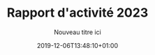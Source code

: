 ---
title: Rapport d'activité 2023
date: 2019-12-06T13:48:10+01:00
layout: rapport_2023
menu:
  main:
    parent: asso
    weight: 5
flowbite: true
carousel: true
subtitle: "Nouveau titre ici"
tabs:
  - title: "Édito<br/>Moments clés<br/>Chiffres 2023"
    title_mobile: "Édito / Moments clés / Chiffres 2023"
    id: edito
  - title: Continuer à<br/>lutter contre la<br/>précarité menstruelle
    title_mobile: Continuer à lutter contre la précarité menstruelle
    id: precarite
  - title: L'éducation<br/>menstruelle, un<br/>intérêt grandissant
    title_mobile: L’éducation menstruelle, un intérêt grandissant
    id: education
  - title: La formation des<br/>professionnel·les<br/>comme priorité 
    title_mobile: La formation des professionnel·les comme priorité 
    id: formation
  - title: Faire bouger les<br/>lois pour changer<br/>les règles
    title_mobile: Faire bouger les lois pour changer les règles
    id: changer
  - title: Déployer nos<br/>actions et s'ancrer<br/>localement
    title_mobile: Déployer nos actions et s'ancrer localement
    id: deployer 
  - title: Le renforcement<br/>de l'équipe
    title_mobile: Le renforcement de l'équipe
    id: equipe 
intro:
  title: "Bienvenue sur notre rapport d'activité digital !"
  text: "En 2023, nous avons poursuivi notre combat : faire que les règles ne soient plus jamais sources de discriminations. Par le biais de grandes collectes, de nouvelles enquêtes, de campagnes fédératrices, de sensibilisations et formations, nous avons contribué à faire entendre nos sujets et nous avons pu célébrer de belles victoires. Découvrez les moments marquants et nos chiffres clés de 2023 !"
edito: "Depuis sa création, Règles Élémentaires s'engage résolument pour l'éradication de la précarité menstruelle. Notre voix a joué un rôle crucial dans la mise en lumière de cette réalité préoccupante, souvent occultée et profondément injuste. Le rapport d’activité de l’association révèle la concrétisation d’une multitude de projets portés en 2023, tous ancrés dans l'action concrète.
<br/><br/>
Aider & collecter,<br/>
rencontrer & sensibiliser,<br/>
défendre & faire valoir.
<br/><br/>
J’exprime ma reconnaissance envers chaque personne contribuant à faire de notre vision une réalité, une réalité où la précarité menstruelle n'a plus sa place. Si Règles Élémentaires trace un avenir où toutes les personnes touchées par la précarité menstruelle, ou confrontées au tabou des règles, pourront vivre sans entraves ni stigmates, votre soutien est la clé de cette transformation sociale dans laquelle l’association s’investit de manière déterminée.
<br/><br/>
Merci aux équipes, aux administrateurs·rices, aux bénévoles partout sur le territoire, ainsi qu’aux partenaires publics et privés, aux associations, aux donateurs·rices de faire partie de cette démarche collective qui vise à créer un monde plus équitable pour tous·tes."
edito_author: "Nadège Moreau<br/>Présidente de Règles Élémentaires"
events_title: "2023 en moments clés"
key_events:
  - month: "Janvier"
    imgs:
      - src: "/img/page-rapport/janvier-esther.jpeg"
    texts: 
      - content: "↘️ Esther Vogel nommée secrétaire générale au conseil d’administration"
  - month: "Février"
    imgs:
      - src: "/img/page-rapport/fevrier-apero.jpg"
    texts: 
      - content: "↘️ Apéro Mens(tr)uel aux Amarres à Paris"
      - content: "↘️ Formations des Cités Éducatives à Nanterre"
  - month: "Mars"
    imgs:
      - src: "/img/page-rapport/mars-enquete.png"
      - src: "/img/page-rapport/mars-hollande.jpg"
      - src: "/img/page-rapport/mars-remboursement.jpg"
    texts: 
      - content: "↘️ Mise à jour de notre enquête sur la précarité menstruelle avec Opinion Way"
      - content: "↘️ Interview de François Hollande"
      - content: "↘️ Annonce du remboursement des protections périodiques réutilisables"
  - month: "Avril"
    imgs:
      - src: "/img/page-rapport/avril-maternelles.png"
      - src: "/img/page-rapport/avril-supermarche.jpg"
    texts: 
      - content: "↘️ On parle du congé menstruel en direct à la télévision dans l’émission Les Maternelles"
      - content: "↘️ Lancement de notre kit collectes en supermarché !"
  - month: "Mai"
    imgs:
      - src: "/img/page-rapport/mai-collecte.jpg"
      - src: "/img/page-rapport/mai-campagne.png"
    texts: 
      - content: "↘️ Collecte nationale avec les Banques Alimentaires et Leclerc"
      - content: "↘️ Campagne sur la transparence de la composition des protections périodiques #affichetacompo"
  - month: "Juin"
    imgs:
      - src: "/img/page-rapport/juin-vyv.jpg"
    texts: 
      - content: "↘️ Participation au VYV festival à Dijon"
  - month: "Juillet"
    imgs:
      - src: "/img/page-rapport/juillet-matignon.jpg"
      - src: "/img/page-rapport/juillet-dim.jpeg"
    texts: 
      - content: "↘️ Participation aux rencontres jeunesse à Matignon"
      - content: "↘️ Sensibilisation en entreprise au siège de DIM"
  - month: "Septembre"
    imgs:
      - src: "/img/page-rapport/septembre-grandprix.png"
      - src: "/img/page-rapport/septembre-pacte.png"
    texts: 
      - content: "↘️  Lauréat·es du Grand Prix de la Fondation des femmes"
      - content: "↘️  Participation au Pacte des solidarités par Aurore Bergé"
  - month: "Octobre"
    imgs:
      - src: "/img/page-rapport/octobre-campagne.png"
      - src: "/img/page-rapport/octobre-cop1.jpg"
    texts: 
      - content: "↘️ Lancement de notre campagne sur l’éducation menstruelle"
      - content: "↘️ Participation au festival Cop’1 au Zénith"
  - month: "Novembre"
    imgs:
      - src: "/img/page-rapport/novembre-macedoine.jpeg"
    texts: 
      - content: "↘️ Participation à un atelier sur les mesures de plaidoyer pour lutter contre la précarité menstruelle et le tabou des règles en Macédoine du Nord"
  - month: "Décembre"
    imgs:
      - src: "/img/page-rapport/decembre-campagne.png"
      - src: "/img/page-rapport/decembre-nantes.jpg"
      - src: "/img/page-rapport/decembre-rds.jpg"
    texts: 
      - content: "↘️ Lancement de notre campagne d’appels aux dons #cestpasduluxe"
      - content: "↘️ Journée de formation à Nantes à destination des équipes professionnelles et bénévoles sociales et médico-sociales"
      - content: "↘️ Collecte #règlesdesurvie avec Monoprix et la Fondation des femmes"
key_numbers:
  title: Les chiffres clés
  yellow:
    - number: "3 547 186"
      text: "protections collectées pour les personnes qui en ont besoin dont : "
      img: "/img/page-rapport/protections.png"
  purple:    
    - number: "3 510 208"
      text: "protections jetables"
      img: "/img/page-rapport/jetables.png"
    - number: "36 978"
      text: "protections réutilisables"
      img: "/img/page-rapport/reutilisables.png"
  pink:
    - number: "767 158"
      text: "mois de règles couverts grâce aux protections collectées"
      img: "/img/page-rapport/calendrier.png"
    - number: "346"
      text: "femmes bénéficiaires sensibilisées lors de nos ateliers"
      img: "/img/page-rapport/bulle-dialogue.png"
    - number: "3 800"
      text: "élèves sensibilisé·es lors de nos ateliers"
      img: "/img/page-rapport/cartable.png"
    - number: "797"
      text: "personnes formées"
      img: "/img/page-rapport/3-personnes.png"
video_title: "Nos actions en vidéo"
partners_title: "Merci à nos partenaires"
publics_title: "Financeurs publics"
publics:
    - name: "Ville de Paris"
      logo: "/img/page-rapport/logos-partenaires/financeurs-publics/ville-paris.png"
    - name: "Est Ensemble"
      logo: "/img/page-rapport/logos-partenaires/financeurs-publics/est-ensemble.png"
    - name: "Cités éducatives"
      logo: "/img/page-rapport/logos-partenaires/financeurs-publics/cites-educatives.png"
    - name: "Région IDF"
      logo: "/img/page-rapport/logos-partenaires/financeurs-publics/idf.png"
    - name: "Préfecture IDF"
      logo: "/img/page-rapport/logos-partenaires/financeurs-publics/prefet-idf.png"
    - name: "Préfecture Seine-Saint-Denis"
      logo: "/img/page-rapport/logos-partenaires/financeurs-publics/prefet-saint-denis.png"
    - name: "DRDFE PDL"
      logo: "/img/page-rapport/logos-partenaires/financeurs-publics/prefet-pdl.png"
    - name: "DRIHL IDF"
      logo: "/img/page-rapport/logos-partenaires/financeurs-publics/drihl.png"
    - name: "DRDFE IDF"
      logo: "/img/page-rapport/logos-partenaires/financeurs-publics/drdfe-idf.png"
    - name: "DRIEETS 94"
      logo: "/img/page-rapport/logos-partenaires/financeurs-publics/drieets-94.png"
    - name: "DREETS Corse"
      logo: "/img/page-rapport/logos-partenaires/financeurs-publics/dreets-corse.png"
    - name: "Métropole Lyon"
      logo: "/img/page-rapport/logos-partenaires/financeurs-publics/metropole-lyon.png"
    - name: "DGCS"
      logo: "/img/page-rapport/logos-partenaires/financeurs-publics/dgcs.jpeg"
    - name: "Ministère chargé de l'égalité entre les femmes et les hommes"
      logo: "/img/page-rapport/logos-partenaires/financeurs-publics/sdfe.png"
    - name: "Direction de l'administration pénitentiaire"
      logo: "/img/page-rapport/logos-partenaires/financeurs-publics/dap.png"
    - name: "Fond pour le développement de la vie associative"
      logo: "/img/page-rapport/logos-partenaires/financeurs-publics/fdva.png"
    - name: "Ville de Nantes"
      logo: "/img/page-rapport/logos-partenaires/financeurs-publics/nantes.png"
    - name: "Conseil départemental 93"
      logo: "/img/page-rapport/logos-partenaires/financeurs-publics/seine-saint-denis.png"
    - name: "DDFE-94"
      logo: "/img/page-rapport/logos-partenaires/financeurs-publics/prefet-val-marne.png"
    - name: "Ville de Nanterre"
      logo: "/img/page-rapport/logos-partenaires/financeurs-publics/nanterre.png"
privates_title: "Mécènes et financeurs privés"
privates:
    - name: "Or en cash"
      logo: "/img/page-rapport/logos-partenaires/financeurs-prives/or-en-cash.png"
    - name: "Fondation Roi Beaudouin"
      logo: "/img/page-rapport/logos-partenaires/financeurs-prives/fondation-roi.png"
    - name: "Fondation L'oréal"
      logo: "/img/page-rapport/logos-partenaires/financeurs-prives/fondation-loreal.png"
    - name: "Fondation des femmes"
      logo: "/img/page-rapport/logos-partenaires/financeurs-prives/fondation-des-femmes.png"
    - name: "Fondation AFNIC"
      logo: "/img/page-rapport/logos-partenaires/financeurs-prives/afnic.png"
    - name: "Impact 2024"
      logo: "/img/page-rapport/logos-partenaires/financeurs-prives/impact-2024.png"
    - name: "Fondation Crédit Agricole"
      logo: "/img/page-rapport/logos-partenaires/financeurs-prives/fondation-credit-agricole.png"
    - name: "Fondation BNP"
      logo: "/img/page-rapport/logos-partenaires/financeurs-prives/fondation-bnp.png"
    - name: "Fondation France s'engage"
      logo: "/img/page-rapport/logos-partenaires/financeurs-prives/ffe.png"
    - name: "ADN Solidarity"
      logo: "/img/page-rapport/logos-partenaires/financeurs-prives/adn-solidarity.png"
    - name: "Fondation Carrefour"
      logo: "/img/page-rapport/logos-partenaires/financeurs-prives/fondation-carrefour.png"
    - name: "Caisse d'épargne Grand Est Europe"
      logo: "/img/page-rapport/logos-partenaires/financeurs-prives/ce-grand-est.png"
    - name: "Heyme"
      logo: "/img/page-rapport/logos-partenaires/financeurs-prives/heyme.png"
    - name: "The Simones"
      logo: "/img/page-rapport/logos-partenaires/financeurs-prives/the-simones.jpg"
    - name: "Groupe VYV"
      logo: "/img/page-rapport/logos-partenaires/financeurs-prives/groupe-vyv.png"
    - name: "Fond de dotation EIG"
      logo: "/img/page-rapport/logos-partenaires/financeurs-prives/eig.png"
    - name: "Comédie des 3 Bornes"
      logo: "/img/page-rapport/logos-partenaires/financeurs-prives/3-bornes.png"
mecenat_title: "Mécénat de compétence"
mecenat:
    - name: "Astek"
      logo: "/img/page-rapport/logos-partenaires/mecenat/astek.png"
    - name: "EY"
      logo: "/img/page-rapport/logos-partenaires/mecenat/ey.png"
    - name: "make.org"
      logo: "/img/page-rapport/logos-partenaires/mecenat/makeorg.png"
    - name: "Service Plan"
      logo: "/img/page-rapport/logos-partenaires/mecenat/serviceplan.png"
    - name: "Les fabricants"
      logo: "/img/page-rapport/logos-partenaires/mecenat/fabricants.png"
    - name: "Média Transports"
      logo: "/img/page-rapport/logos-partenaires/mecenat/mediatransports.png"
    - name: "Share it"
      logo: "/img/page-rapport/logos-partenaires/mecenat/share-it.svg"
    - name: "Impact tank"
      logo: "/img/page-rapport/logos-partenaires/mecenat/impact-tank.png"
operationnels_title: "Partenaires opérationnels"
operationnels:
    - name: "Leclerc"
      logo: "/img/page-rapport/logos-partenaires/operationnels/leclerc.png"
    - name: "Fondation Monoprix"
      logo: "/img/page-rapport/logos-partenaires/operationnels/fondation-monoprix.jpg"
    - name: "Banques alimentaires"
      logo: "/img/page-rapport/logos-partenaires/operationnels/ffba.png"
    - name: "Cora"
      logo: "/img/page-rapport/logos-partenaires/operationnels/cora.png"
    - name: "Captain Cause"
      logo: "/img/page-rapport/logos-partenaires/operationnels/captain-cause.png"
    - name: "Wenabi"
      logo: "/img/page-rapport/logos-partenaires/operationnels/wenabi.png"
    - name: "NooS"
      logo: "/img/page-rapport/logos-partenaires/operationnels/noos.png"
    - name: "Charitips"
      logo: "/img/page-rapport/logos-partenaires/operationnels/charitips.png"
    - name: "Benevity"
      logo: "/img/page-rapport/logos-partenaires/operationnels/benevity.png"
    - name: "Day One"
      logo: "/img/page-rapport/logos-partenaires/operationnels/day-one.png"
    - name: "Diffuz"
      logo: "/img/page-rapport/logos-partenaires/operationnels/diffuz.jpg"
    - name: "Vendredi"
      logo: "/img/page-rapport/logos-partenaires/operationnels/vendredi.jpeg"
    - name: "Deret"
      logo: "/img/page-rapport/logos-partenaires/operationnels/deret.png"
    - name: "All Colibri"
      logo: "/img/page-rapport/logos-partenaires/operationnels/all-colibri.png"
    - name: "Les Bienfaiteurs"
      logo: "/img/page-rapport/logos-partenaires/operationnels/bienfaiteurs.png"
    - name: "CAF America"
      logo: "/img/page-rapport/logos-partenaires/operationnels/caf-america.png"
evenementiels_title: "Partenaires événementiels"
evenementiels:
    - name: "Cop'1"
      logo: "/img/page-rapport/logos-partenaires/evenementiels/cop1.png"
    - name: "VYV festival"
      logo: "/img/page-rapport/logos-partenaires/evenementiels/vyv.jpeg"
    - name: "Fabrique de la solidarité"
      logo: "/img/page-rapport/logos-partenaires/evenementiels/fabrique.png"
    - name: "Cité audacieuse"
      logo: "/img/page-rapport/logos-partenaires/evenementiels/cite.jpg"
produits_title: "Partenaires produits"
produits:
    - name: "Dans ma culotte"
      logo: "/img/page-rapport/logos-partenaires/produits/dansmaculotte.png"
    - name: "Smoon"
      logo: "/img/page-rapport/logos-partenaires/produits/smoon.png"
    - name: "Always"
      logo: "/img/page-rapport/logos-partenaires/produits/always.png"
    - name: "DIM"
      logo: "/img/page-rapport/logos-partenaires/produits/dim.png"
    - name: "Modibodi"
      logo: "/img/page-rapport/logos-partenaires/produits/modibodi.jpg"
    - name: "Chantelle"
      logo: "/img/page-rapport/logos-partenaires/produits/chantelle.png"
    - name: "Carrefour"
      logo: "/img/page-rapport/logos-partenaires/produits/carrefour.png"
    - name: "Les petites choses"
      logo: "/img/page-rapport/logos-partenaires/produits/lespetiteschoses.png"
    - name: "Jho"
      logo: "/img/page-rapport/logos-partenaires/produits/jho.png"
precarite_intro:
  title: "Continuer à lutter contre la précarité menstruelle"
  text: "Depuis 2015, Règles Élémentaires agit au quotidien pour que la précarité menstruelle devienne un vrai enjeu de santé publique. Cette année, nous avons voulu réévaluer le nombre de personnes en situation de précarité menstruelle afin d’éveiller les consciences et déployer des solutions concrètes pour lutter contre ce fléau."
chiffre_augmentation:
  title: Un chiffre en augmentation
  text: "Avoir ses règles n’est pas un choix, les vivre dignement est un droit. À l’approche du 8 mars 2023, nous avons voulu mener une nouvelle enquête avec Opinion Way afin de mettre à jour les chiffres de la précarité menstruelle. Dans un contexte de crise, d’inflation, on le sait, les protections périodiques, pourtant produits de première nécessité, sont parfois délaissées au profit de denrées alimentaires. À travers cette enquête nous voulions aussi mieux connaître les profils des personnes en situation de précarité menstruelle.
  <br/><br/>
  <b>Le résultat de cette enquête a été sans appel : il y a toujours urgence à agir contre la précarité menstruelle puisque près de 4 millions de femmes sont encore concernées, soit un chiffre qui a doublé depuis 2021.</b>
  <br/><br/>
  L’évolution de ce chiffre est plus que jamais alarmante, la précarité menstruelle gagne du terrain et ce sont les jeunes qui se retrouvent en première ligne. Ainsi, près d’une jeune française sur 2 (44&nbsp;% des Françaises menstruées interrogées de 18 à 24 ans) connaissent des difficultés à se fournir en protections. Parmi elles, 330 000 jeunes femmes n’ont régulièrement pas accès aux protections périodiques dont elles ont besoin.
  <br/><br/>
  Ces chiffres doivent plus que jamais nous alerter, et nous questionner sur l’insuffisance des politiques publiques existantes. La situation s’aggrave et risque de dégénérer avec l’inflation."
collecter_aider:
  title: Collecter pour aider
  text: "La collecte de protections périodiques, c’est l’action fondatrice de Règles Élémentaires. Depuis 2015, nous avons redistribué plus de 18 000 000 de protections périodiques à plus de 1000 associations partenaires sur tout le territoire, un chiffre qui prouve que les besoins restent immenses.
  <br/><br/>
  Pour lutter contre la précarité menstruelle, nous continuons de permettre à tous et toutes d’organiser des collectes de protections périodiques partout en France. En avril, nous avons lancé notre guide de collectes en supermarché puisque nous savons aujourd’hui que les collectes en supermarché sont les plus efficaces et nous permettent de collecter un maximum de protections en un temps record."
repartition_dons:
  title: Répartition des dons collectés
  text: "En 2023, nous avons à nouveau organisé 2 collectes nationales !<br/><br/>
  - Leclerc et les Banques Alimentaires<br/>
  Pour la troisième année consécutive à l’occasion du 28 mai, journée internationale de l’hygiène menstruelle, nous avons mené une collecte en partenariat avec la Fédération des Banques Alimentaires et les magasins Leclerc (groupe GALEC-ACDLec).<br/>
  La collecte a eu lieu dans des centaines de magasins et drive Leclerc et nous a permis de collecter 8 tonnes, ou plus de 1,3 million de produits périodiques partout en France.<br/><br/> 
  - Monoprix et la Fondation des Femmes<br/>
  Pour la 7ème année consécutive, l’association a co-organisé la collecte Règles de Survie en partenariat avec la Fondation des Femmes et la Fondation Monoprix. La collecte a eu lieu les vendredi 15 et samedi 16 décembre, elle a réuni près de 1 300 bénévoles dans 82 magasins dans une cinquantaine de villes à travers toute la France.<br/>
  Nous avons réussi à faire des dons à 160 structures bénéficiaires grâce à cette collecte. La collecte Règles de Survie nous a permis de collecter 570 410 produits périodiques, soit de couvrir 28 520 mois de règles en 48 heures !"
sensibiliser_enrayer:
  title: Sensibiliser pour enrayer
  text: "En 2023 nous avons sensibilisé 346 femmes directement grâce à nos 43 ateliers d’information à la santé menstruelle (dans nos structures partenaires et en centre de détention); sensibilisé et formé 428 professionnel·les qui accompagnent les publics en situation de précarité menstruelle et pour lesquels lever les tabous sur la santé menstruelle commençait à être un enjeu.
  <br/><br/>
  Sur le deuxième trimestre 2023 on a vu émerger des demandes de formations plus outillantes sur les règles venant de l’écosystème associatif, du monde de l’entreprise et des collectivités locales.
  En 2024 nous souhaitons répondre à ce besoin naissant et aller plus loin en créant notre organisme de formation pour accompagner et outiller tous·tes les professionnel·es pour mettre fin au tabou des règles et lutter efficacement contre la précarité menstruelle : dans les structures médico-sociales qui accompagnent des publics en situation de vulnérabilité, dans les entreprises, dans les collectivités locales."
plaidoyer_alerter:
  title: Le plaidoyer pour alerter
  text: "Pour alerter autour du chiffre des femmes en situation de précarité menstruelle, nous avons mené une campagne de communication autour du 8 mars, journée internationale pour les droits des femmes. L’objectif était d’alerter l’opinion publique et les pouvoirs politiques sur l’urgence de prendre des mesures fortes pour lutter contre la précarité menstruelle.
  Nous avons eu 38 retombées médias (presse, télé, radio…) suite à notre campagne.
  Une annonce forte a aussi été faite à la suite de l’évocation de notre enquête dans l’émission C à Vous sur France 5, la première Ministre Elisabeth Borne a alors annoncé le remboursement des protections périodiques réutilisables pour les moins de 26 ans. Une mesure forte que nous saluons et dont nous allons suivre la mise en oeuvre qui devrait être effective en septembre 2024."
  text_2: "Maud Leblon, notre directrice générale, a pu lancer un cri d’alerte sur la précarité menstruelle qui touche encore 4 millions de femmes en France et qui impacte leur santé et leur quotidien. Nous avons toujours besoin de plus de protections périodiques, d’autant qu’avec cette période de crise, le chiffre de nos collectes citoyennes a dangereusement baissé."
  img_caption: "Nous sommes aussi présent·es lors d’événements politiques pour faire entendre nos messages comme lors de la réunion organisée par la ministre des Solidarités et des Familles, Aurore Bergé autour d’un Pacte des solidarités."
revue_presse:
  title: Revue de presse
education_intro:
  title: "L'éducation menstruelle, un intérêt grandissant"
  text: "Ces dernières années, l’éducation menstruelle est devenue notre cheval de bataille. Nous avons commencé par des sensibilisations dans quelques établissements scolaires. Désormais nous avons une équipe plus importante pour répondre à un maximum de demandes, nous produisons toujours plus de contenus adaptés, nous menons des campagnes de plaidoyer sur le sujet et nous avons de beaux projets pour 2024…"
besoin_informer:
  title: "Le besoin d’informations dès le plus jeune âge"
  text: "Selon notre enquête publiée en octobre 2023 avec OpinionWay, pour 80&nbsp;% des jeunes filles interrogées, avoir ses règles à l’école est une source de stress. À tel point que 53&nbsp;% des jeunes filles de plus de 15 ans ont déjà manqué l’école à cause de leurs règles. Ce n’est pas acceptable. Les règles creusent un fossé entre les filles et les garçons et ce, dès le plus jeune âge. Pour lutter contre ces inégalités, il faut apporter de l’information dès le plus jeune âge, d’autant plus que 72&nbsp;% des filles ont leurs premières règles avant 13 ans."
sensibilisation_etab:
  title: "La sensibilisation dans les établissements"
  text: "En 2023, notre association a poursuivi la mise en place d'ateliers de sensibilisation à la santé menstruelle en milieu scolaire, en collège et lycée. Ces ateliers de sensibilisation visent à prévenir la précarité menstruelle, à briser le tabou des règles et à accompagner les élèves dans la connaissance de leur propre corps, ainsi que du corps de l’autre, pour favoriser le mieux être et le vivre ensemble. 
  <br/><br/>
  Nous avons également poursuivi l'animation d'ateliers à destination des élèves du cycle 3, qui mêlent développement des compétences psychosociales et introduction à la puberté. Il nous semble en effet important de pouvoir inscrire notre démarche dans les programmes scolaires et les recommandations plus générales sur les programmes de vie affective et sexuelle et de prévention des risques sanitaires.
  <br/><br/>
  En 2024, nous souhaitons renforcer les dynamiques amorcées avec les jeunes, en co-créant encore plus de contenus, d'outils, et en développant plus de formation par les pairs. Et nous souhaitons également outiller les parents et les adultes relais au mieux pour accompagner les jeunes."
  numbers:
    - number: "130"
      text: "classes sensibilisées (du CM2 à la Seconde, dont 54 classes de CM2)"
    - number: "3800"
      text: "jeunes sensibilisé·es en 2023 dans le cadre scolaire"
    - number: "200"
      text: "jeunes sensibilisé·es en 2023 hors cadre scolaire, en instituts médico-éducatifs ou foyers jeunes travailleurs"
grande_campagne:
  title: "Une grande campagne de sensibilisation"
  text: "Le 11 octobre 2023 a marqué un tournant dans notre combat pour l’éducation menstruelle. En cette journée internationale pour les droits des filles, nous avons voulu alerter sur le fait que les règles sont encore sources de discriminations pour les jeunes filles dans leur parcours scolaire.
  <br/><br/>
  Méconnaissances, désinformation, précarité menstruelle, douleur, stress et humiliations affectent la santé physique et mentale des élèves, génèrent de l’absentéisme scolaire et freinent leur progression scolaire.
  <br/><br/>
  <a class=\"text-rered underline font-semibold\" href=\"https://educationmenstruelle.regleselementaires.com/\" target=\"_blank\">Consulter notre enquête</a>
  <br/><br/>
  Pour faire passer nos messages et alerter l’opinion publique, nous avons mené une campagne de sensibilisation avec l’appui de l’agence Service Plan. Nous avons fait parvenir des faux carnets de correspondance avec des tickets d’absence “menstruels” à la presse. Nous avons organisé une table ronde avec des acteur·ices de l’éducation pour réfléchir à l’éducation menstruelle de demain. Nous avons également mené une campagne d’affichage sur plus de 100 panneaux partout en France avec le soutien de Media Transports"
  numbers:
    - number: "33"
      text: "retombées média"
    - number: "100"
      text: "panneaux d'affichages pour une valeur de 50&nbsp;000€"
    - number: "1"
      text: "évènement"  
parlons_regles_text: "En 2023, ce sont près de 4000 jeunes qui ont été sensibilisé·es grâce à nos actions de sensibilisation. Afin de pouvoir donner accès à du contenu éducatif et bienveillant sur les règles au plus grand nombre de jeunes, on a également conceptualisé et conçu une plateforme, Parlons Règles, qui verra le jour fin 2024. Notre souhait est d’accompagner les plus jeunes, de 8 à 14 ans, en priorité mais aussi de pouvoir donner des outils aux personnes qui les accompagnent au quotidien : relais éducatifs, parents, animateur·ices, etc…"
formation_intro:
  title: "La formation des professionnel·les comme priorité"
  text: "En se formant, les professionnel·les peuvent aussi devenir les acteur·ices du changement en intégrant la lutte contre la précarité menstruelle dans leur accompagnement quotidien des personnes menstruées."
encadrants:
  title: "Sensibilisations des encadrant·es :"
  numbers:
    - number: "20"
      text: "sensibilisations encadrant·es"
      img: "/img/page-rapport/calendrier.png"
    - number: "230"
      text: "personnes sensibilisé·es"
      img: "/img/page-rapport/3-personnes.png"
relais:
  title: "Total des formations à destination des relais :"
  numbers:
    - number: "18"
      text: "journées de formation"
      img: "/img/page-rapport/calendrier.png"
    - number: "248"
      text: "professionnel·les formé·es"
      img: "/img/page-rapport/3-personnes.png"
collectivites:
  title: "Total des formations à destination des collectivités :"
  numbers:
    - number: "72"
      text: "personnes formées"
      img: "/img/page-rapport/3-personnes.png"
entreprises:
  title: "Total des formations à destination des entreprises :"
  numbers:
    - number: "234"
      text: "personnes formées"
      img: "/img/page-rapport/3-personnes.png"
formation_title: "Les encadrant·es et les relais"
formation_text: "Pour faire cesser définitivement la précarité menstruelle, il faut aussi que chaque personne au contact de ces publics puisse écouter, orienter et relayer de l’information menstruelle de qualité. Comment briser le tabou des règles et se sentir plus à l’aise pour en parler ? Comment orienter une personne en situation de précarité menstruelle vers des dispositifs pertinents ? Comment accompagner efficacement la mise en place d’un distributeur de protections au sein de sa structure ? Comment arrêter d'invisibiliser la santé menstruelle pourtant fondamentale dans la vie quotidienne des personnes menstruées ?"
formation_text_2: "<p>Quels sont les objectifs de nos formations ?</p>
<br/><br/>
<ul style='list-style-type: disc; margin-top: -1.5rem; margin-left: 3rem;'>
  <li>Questionner les représentations liées aux règles pour briser le tabou</li>
  <li>Comprendre les conséquences sanitaires psychologiques et sociales liées à la précarité menstruelle</li>
  <li>Pouvoir identifier les signaux d’une situation de précarité menstruelle</li>
  <li>Savoir expliquer simplement la physiologie des règles au public accompagné</li>
  <li>Disposer des informations pour accompagner le public dans l’utilisation des protections périodiques</li>
  <li>Se sentir plus à l’aise et outillé·e pour parler de santé menstruelle et accueillir des témoignages de personnes menstruées</li>
</ul>
<br/>
<p>En étant les premier·es à se positionner sur le volet de la formation professionnelle nous souhaitons valoriser notre expertise de terrain dans la sensibilisation à la santé menstruelle auprès des professionnel·les, des encadrant·es de structures médicosociales et des relais éducatifs.</p>"
cibles_formation:
  - title: "Professionnel·les du<br/>médico-social"
    text: "Pour une évolution durable des mentalités, une diffusion des informations sur la santé menstruelle et le déploiement d’actions de terrain efficaces auprès des publics en situation de précarité menstruelle"
  - title: "Relais<br/>éducatifs"
    text: "Pour diffuser l’éducation menstruelle auprès des jeunes en complément de la sortie de notre  plateforme de sensibilisation “Parlons Règles”. Parler des règles dès le plus jeune âge pour promouvoir l’égalité et prévenir la précarité menstruelle"
  - title: "Entreprises et<br/>collectivités"
    text: "Pour changer les règles dans le milieu professionnel et enfin prendre en compte les vécus des personnes menstruées au travail"
formation_entreprises:
  title: "Les entreprises et collectivités"
  text: "Aujourd'hui, environ 70&nbsp;% des personnes interrogées considèrent que les règles sont un sujet tabou en entreprise. Pourtant, les règles ont un impact réel sur le quotidien de millions de travailleur·euses. Plus de la moitié des salarié·es ont des règles douloureuses, et plus d'un tiers déclare qu'elles ont un impact négatif sur leur travail. Face à ces constats, Règles Élémentaires a souhaité renforcer et déployer plus largement ses actions dans le monde du travail. L’association a ainsi développé l’offre de sensibilisation auprès des entreprises et des collectivités afin de former le plus de personnes possible à ce sujet. Ainsi, l’association est intervenue dans plusieurs structures, aussi bien dans le secteur public que privé. L’équipe sensibilisation a également accompagné plusieurs organisations qui mettaient en place des mesures pour leurs collaborateur·rices, telles que le congé menstruel. C’est par exemple le cas de la ville de Bagnolet, où l’association a réalisé une dizaine de sessions de formation, à destination du personnel encadrant."
formation_structures_title: "Les structures où l’on est intervenu·es :"
formation_structures:
  - name: "Bezons"
    logo: "/img/page-rapport/logos/bezons.png"
  - name: "Bagnolet"
    logo: "/img/page-rapport/logos/bagnolet.png"
  - name: "Rennes"
    logo: "/img/page-rapport/logos/rennes.png"
  - name: "Finances publiques"
    logo: "/img/page-rapport/logos/finances.png"
  - name: "Carrefour"
    logo: "/img/page-rapport/logos/carrefour.png"
  - name: "Leclerc"
    logo: "/img/page-rapport/logos/leclerc.png"
  - name: "Petit Navire"
    logo: "/img/page-rapport/logos/petit-navire.png"
  - name: "Dim"
    logo: "/img/page-rapport/logos/dim.png"
  - name: "Kisio"
    logo: "/img/page-rapport/logos/kisio.png"
  - name: "Disney"
    logo: "/img/page-rapport/logos/disney.png"
changer_intro:
  title: "Faire bouger les lois pour changer les règles"
  text: "Parmi nos nombreuses actions, le plaidoyer est au cœur de nos missions. Pour faire changer les règles, il faut faire changer les lois et inscrire la santé menstruelle dans l’agenda politique. Nous avons célébré pas mal de victoires en 2023 et enclenché des réflexions pour l’avenir."
remboursement:
  title: "Le remboursement des protections réutilisables"
  text: "C’est l’annonce coup de poing qui a été faite par la Première ministre, Elisabeth Borne, le 8 mars à l’occasion de la journée internationale pour les droits des femmes. Une annonce qui faisait aussi suite à la publication de notre <a class=\"underline\"  href=\"https://doccollectes.blob.core.windows.net/statics/enqu%C3%AAte%20pr%C3%A9carit%C3%A9%20menstruelle%202023.pdf\" target=\"_blank\">baromètre avec Opinion Way</a> sur l’état de la précarité menstruelle en France. Nous avions mis en lumière que le chiffre avait doublé passant de 2 à 4 millions de femmes concernées.
  <br/><br/>
  Le projet a bien été inscrit dans <a class=\"underline\"  href=\"https://www.legifrance.gouv.fr/jorf/id/JORFTEXT000048668665\" target=\"_blank\">loi de financement de la Sécurité sociale (LFSS) pour l’année 2024, du 26 décembre 2023</a>.
  <br/><br/>
  Son entrée en vigueur semble être prévue pour septembre 2024. Le Code de la Sécurité Sociale sera ainsi modifié pour inclure la couverture des frais relatifs aux protections réutilisables des personnes menstruées de moins de 26 ans ou assurées par la complémentaire santé solidaire (C2S). Cela concerne environ 6,7 millions de personnes.
  <br/><br/>
  La prise en charge sera à hauteur de 100&nbsp;% pour les bénéficiaires de la C2S. Elle sera à hauteur de 60&nbsp;% pour les personnes de moins de 26 ans, avec 40&nbsp;% restants qui devraient être pris en charge par les organismes complémentaires (mutuelles). Il faudra semble-t-il se rendre en pharmacie. La prise en charge des protections réutilisables sera subordonnée à leur inscription sur une liste prévue à cet effet (sur demande de l’exploitant du produit) effectuée par arrêté des ministres chargés de la santé et de la sécurité sociale selon une liste de critères, après avis de l’ANSES (critères spécifiques à la composition, à la qualité et aux modalités de distribution visant à assurer la non-toxicité des produits pour la santé et l’environnement), et selon des références tarifaires."
decret:
  title: "Le décret sur la transparence des protections périodiques"
  text: "Depuis 2020, aux côtés du collectif Georgette Sand et de la Fondation des Femmes nous nous mobilisons pour plus de transparence sur la composition des protections menstruelles. En 2022, notre plaidoyer aboutit avec l’annonce par Olivier Véran, alors Ministre de la Santé, de la publication d’un décret visant plus de transparence sur la composition des protections. Les engagements qui avaient été pris à l’époque visaient une information exhaustive et lisible pour les consommatrices. Cependant, un an après, et à la suite de nombreux allers/retours avec les services de l’État, nous avons le regret de constater que la version finale du texte est aujourd’hui complètement vidée de sa substance.
  <br/><br/>
  <a class=\"text-rered underline font-semibold\" href=\"https://www.mesopinions.com/petition/sante/reglementation-encadrant-composition-protections-periodiques/207932/\" target=\"_blank\">Le plaidoyer complet est à retrouver ici</a>
  <br/><br/>
  Afin de mobiliser l’opinion publique sur ce sujet de santé publique, nous avons lancé une pétition baptisée #affichetacompo pour appeler le gouvernement à revoir ce texte et responsabiliser les fabricants sur la composition de leurs produits. Plus de 20 000 personnes ont signé la pétition. Nous avons également lancé une vidéo avec diverses personnalités publiques et expertes pour interpeller massivement sur notre sujet."
europe:
  title: "Changer les règles en Europe"
  text: "Aujourd’hui, au sein de l’Union européenne, et plus globalement en Europe, on estime à 10&nbsp;% le nombre de personnes en situation de précarité menstruelle<sup>1</sup>. Pourtant, cette estimation est partielle, et les données manquent cruellement au niveau européen. Par ailleurs, les politiques publiques de lutte contre la précarité menstruelle en Europe sont extrêmement diverses.
  <br/><br/>
  En novembre 2023, Règles Élémentaires a participé à un atelier sur les mesures de plaidoyer pour lutter contre la précarité menstruelle et le tabou des règles en Macédoine du Nord, en présence de représentantes et de représentants d’associations des balkans occidentaux (Albanie, Kosovo, Monténégro), projet financé par les ambassades de France dans lesdits pays. En 2024, nous espérons poursuivre les dynamiques amorcées collectivement et renforcer les partenariats entre les pays européens dans la lutte contre la précarité menstruelle et le tabou des règles.
  <br/><br/>
  1. https://www.europarl.europa.eu/doceo/document/E-9-2020-006746_EN.html"
deployer_intro:
    title: "Déployer nos actions et s'ancrer localement"
    text: "Pour agir au plus près des besoins du territoire, nous continuons de nous déployer dans des endroits identifiés comme prioritaires. En 2023, ce sont deux antennes salariées qui ont pu voir le jour et des centaines de bénévoles qui ont rejoint nos rangs pour changer les règles !"
plan:
  title: "Notre plan d’attaque"
  text: "Règles Élémentaires a pu démontrer son expertise dans ses différentes activités, a pu faire la preuve de son concept, tant dans ses activités de collecte que de sensibilisation et de formation, ce qui ouvre la voie au déploiement de ses actions sur d'autres territoires et donc l’essaimage d’un futur modèle à construire. Pour cela, et après une phase de diagnostic territorial des opportunités, Règles Élémentaires a été accompagnée dans l'identification des besoins et la construction d'un schéma de déploiement par ScaleChanger.
  <br/><br/>
  Règles Elémentaires projette un modèle d’essaimage flexible et évolutif, modèle qui permettra de maximiser son impact, particulièrement dans la diffusion et prise en compte de ses sujets. La méthode consiste à s’implanter et expérimenter sur un territoire puis élargir le rayonnement pour impulser et accompagner des dynamiques et projets locaux.
  <br/><br/>
  L’expérimentation de ces nouvelles modalités d’implantation territoriale a commencé en 2023 avec la création de 2 antennes régionales salariées : l’Ile-de-France et les Pays de la Loire."
mobilisation:
  title: "La mobilisation bénévole pour faire rayonner nos actions"
  text: "Depuis ses fondements, Règles Élémentaires s’appuie sur la mobilisation citoyenne pour la création de collectes sur tout le territoire métropolitain et sur un réseau de bénévoles qui font rayonner nos actions localement. Les actions de collecte et de redistribution de l’association se sont développées grâce à des bénévoles très engagé·es qui ont su nouer des partenariats et des liens avec des collectivités, des entreprises et des particulièr·es pour récolter des dons et avec des associations et structures médico-sociales locales pour les redistribuer.
  <br/><br/>
  En 2023, nous avons renforcé une démarche d’assouplissement et de diversification des modes d’engagement par de nouvelles modalités : collecte en supermarché, missions ad hoc de manutention et logistique, soutien à la communication, participation à des événements, ou par des actions de sensibilisation auprès du grand public. En 2023, nous avons travaillé sur la création d’un véritable parcours d’accueil et avons repensé nos temps de partage et d’échange avec les bénévoles afin que les nouveaux·elles bénévoles soient outillé·es et aient accès aux connaissances nécessaires pour se sentir pleinement valorisé·es au sein de l’association.
  <br/><br/>
  Comme dans toutes les structures qui comptent sur la mobilisation bénévole, Règles Élémentaires a vu quelques bénévoles partir vers de nouvelles aventures. Ainsi, les activités à Marseille ont un peu diminué, en guise de revanche, l’antenne Auvergne-Rhône-Alpes s’est étoffée avec 4 nouvelles arrivées, dont 3 pour faire rayonner Règles Élémentaires à Valence dans la Drôme.
  <br/><br/>
  2023 a également été l’année de l’activation effective et plus énergique des activités de l’association dans certains territoires des Outre-mer avec l’arrivée de 4 nouvelles personnes pour animer l’antenne mahoraise de l’association et la naissance progressive de l’antenne réunionnaise. Fin 2023, Règles Élémentaires compte des bénévoles “équipe coeur” engagé·es à Lyon, Valence, Orléans, Tours, Strasbourg, Paris, Mayotte et La Réunion.
  <br/><br/>
  Nous avons repensé les instances d’échange et partage proposées à nos bénévoles au national et avons investi plus de temps pour la création de canaux de partage et de mobilisation plus locaux. Ainsi, la création des antennes Pays de la Loire et Ile de France ont permis de proposer des missions adaptées aux besoins locaux et selon les actions les plus demandées par les bénévoles sur chacune de ces régions."
ile_de_france: 
  title: "La naissance de l’antenne Ile-de-France"
  text: "L'antenne IDF a été créée après avoir constaté que Règles Élémentaires avait de très nombreuses actions en Ile-de-France mais que ces dernières n'étaient pas assez coordonnées dans un objectif d'ancrage territorial. C'est pourquoi j'ai pris le poste de Coordinatrice des actions en IDF en septembre 2023, pour représenter l'association sur le territoire et construire une approche plus cohérente.
  <br/><br/>
  Ainsi, mes premières missions ont été de re-mobiliser et animer notre pool de bénévoles; de renforcer les liens et l'accompagnement que l'on propose aux collectivités et structures médico-sociales, et d'initier des projets adaptés aux besoins et enjeux locaux."
  caption_name: "Lucie Larrère,"
  caption_role: "coordinatrice des actions en Île-de-France"
idf_numbers: 
  - number: "62"
    text: "missions et 239 participations en tout"
    img: "/img/page-rapport/fusee.png"
  - number: "9"
    text: "collectes organisées en propre (avec des bénévoles RÉ ou des entreprises) avec 78 personnes participantes"
    img: "/img/page-rapport/protections.png"
  - number: "10"
    text: "évènements de sensibilisation (Paris, Val-de-Marne, Hauts-de-Seine et Seine-Saint-Denis) soit entre 500 et 1 000 personnes sensibilisées"
    img: "/img/page-rapport/bulle-dialogue.png"
  - number: "133"
    text: "bénévoles mobilisé·es en IDF"
    img: "/img/page-rapport/3-personnes.png"
pays_de_la_loire: 
  title: "La naissance de l’antenne Pays de la Loire"
  text: "En parallèle, l’association s’est déployée en Pays de la Loire en octobre 2023, et je suis venue renforcer l’antenne bénévole existante. La région, identifiée prioritaire grâce à un diagnostic territorial préalable (opportunités, partenariats...), servira notamment de terrain d'essai pour nos projets opérationnels. Mes premiers objectifs :  créer un réseau local (partenaires, associations, collectivités, bénévoles) et favoriser le développement de partenariats en vue d'un rayonnement plus important à long terme !
  <br/><br/>
  Les premiers mois m’ont donc permis de créer des liens solides avec les acteur·ices locaux·ales pour s'intégrer rapidement dans le tissu social et associatif de la région. Au cours de cette période initiale, j’ai également pu tester la viabilité des projets opérationnels dans le contexte spécifique de la région Pays de la Loire. Les retours d'expérience m’ont permis d’effectuer des ajustements pour répondre aux besoins réels et spécifiques du territoire.
  <br/><br/>
  Grâce à cette expérience locale réussie, nous aspirons à étendre notre impact, tout en continuant de diffuser l’ensemble de nos actions avec nos partenaires, en mobilisant encore plus de bénévoles pour changer les règles localement et en permettant de faire exister les règles dans l’espace public."
  caption_name: "Elena Gautier,"
  caption_role: "responsable de l'antenne Pays de la Loire"
equipe_intro:
  title: "Le renforcement de l'équipe"
  text: "2023 marque le passage d'un cap pour Règles Élémentaires. L’association grandit toujours plus, preuve que les besoins ne faiblissent pas et que nos actions restent nécessaires."
equipe_numbers:
  title: "L’équipe fin 2023, c’est..."
  numbers:
    - number: "15"
      text: "salarié·es"
    - number: "2"
      text: "freelances"
    - number: "4"
      text: "alternantes"
    - number: "1"
      text: "stagiaire"
equipe_postes:
  title: "Postes créés en 2023 :"
  postes:
    - name: "Chargée de la formation"
    - name: "Chargée de collecte et redistribution"
    - name: "Coordinatrice des actions en Ile-de-France"
    - name: "Responsable antenne Pays-de-la-Loire"
    - name: "Chargée de projet football (alternance)"
    - name: "Chargée de communication"
    - name: "Chargée de partenariats publics et plaidoyer (alternance)"
    - name: "Chargée de partenariats privés et donateur·ices (alternance)"
zoom_renforcement:
  title: "Zoom sur le renforcement du pôle sensibilisation"
  text: "Cette année, parce que l’éducation menstruelle est au cœur de nos priorités, le pôle sensibilisation s’est renforcé à trois niveaux.
  <br/><br/>
  <b>Premier niveau : les actions jeunes.</b><br/>
  En 2023, chez Règles Élémentaires, ce sont 4 nouvelles personnes qui sont intervenues au quotidien auprès de jeunes de 8 à 18 ans.
  <br/><br/>
  <b>Deuxième niveau : la formation.</b><br/>
  S’il est important de répondre aux questions des jeunes et de leur permettre de se sentir plus à l’aise avec le sujet des règles, il est tout aussi important d’accompagner les adultes qui les entourent.
  <br/><br/>
  <b>Troisième niveau : la spécialisation.</b><br/>
  En même temps que Règles Élémentaires demeure une association généraliste sur les règles et s’adressant au plus grand nombre, il est apparu essentiel de faire se rencontrer des expertises dans l’ensemble des champs où nous pouvons intervenir."
---